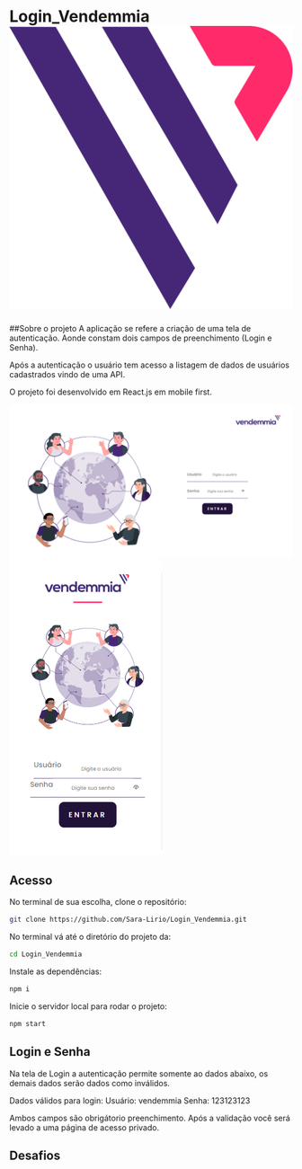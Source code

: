 # Login_Vendemmia <img src='./src/assets/logo_icon.png'>

##Sobre o projeto
A aplicação se refere a criação de uma tela de autenticação. Aonde constam dois campos de preenchimento (Login e Senha). 

Após a autenticação o usuário tem acesso a listagem de dados de usuários cadastrados vindo de uma API.

O projeto foi desenvolvido em React.js em mobile first.

<img src='./src/assets/Tela Login.png'>
<img src='./src/assets/Tela Login_mobile.png'>

## Acesso

No terminal de sua escolha, clone o repositório:

```bash
git clone https://github.com/Sara-Lirio/Login_Vendemmia.git
```

No terminal vá até o diretório do projeto da:

```bash
cd Login_Vendemmia
```

Instale as dependências:

```bash
npm i
```

Inicie o servidor local para rodar o projeto:

```bash
npm start
```

## Login e Senha

Na tela de Login a autenticação permite somente ao dados abaixo, 
os demais dados serão dados como inválidos. 

Dados válidos para login: 
Usuário: vendemmia
Senha: 123123123

Ambos campos são obrigátorio preenchimento. Após a validação você 
será levado a uma página de acesso privado.

## Desafios 



